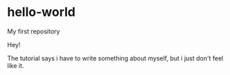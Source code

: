 # hello-world
My first repository

Hey!

The tutorial says i have to write something about myself, but i just don't feel like it. 
